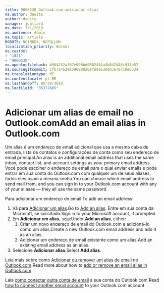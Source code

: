 ```yaml
---
title: 9000238 Outlook.com adicionar alias
ms.author: daeite
author: daeite
manager: joallard
ms.date: 3/1/2019
ms.audience: Admin
ms.topic: article
ROBOTS: NOINDEX, NOFOLLOW
localization_priority: Normal
ms.custom:
- "1821"
- "9000238"
ms.openlocfilehash: b964252af07e990bd0802484a3b042448c931b57
ms.sourcegitcommit: 5fb7a4b28859690020efdea630d03e70cc0e6334
ms.translationtype: MT
ms.contentlocale: pt-BR
ms.lasthandoff: 06/28/2019
ms.locfileid: "35377685"
---
```

# <a name="add-an-email-alias-in-outlookcom"></a><span data-ttu-id="720b3-102">Adicionar um alias de email no Outlook.com</span><span class="sxs-lookup"><span data-stu-id="720b3-102">Add an email alias in Outlook.com</span></span>

<span data-ttu-id="720b3-103">Um alias é um endereço de email adicional que usa a mesma caixa de entrada, lista de contatos e configurações de conta como seu endereço de email principal.</span><span class="sxs-lookup"><span data-stu-id="720b3-103">An alias is an additional email address that uses the same inbox, contact list, and account settings as your primary email address.</span></span> <span data-ttu-id="720b3-104">Você pode escolher o endereço de email para o qual enviar emails e pode entrar em sua conta do Outlook.com com qualquer um de seus aliases, todos eles usam a mesma senha.</span><span class="sxs-lookup"><span data-stu-id="720b3-104">You can choose which email address to send mail from, and you can sign in to your Outlook.com account with any of your aliases — they all use the same password.</span></span>

<span data-ttu-id="720b3-105">Para adicionar um endereço de email:</span><span class="sxs-lookup"><span data-stu-id="720b3-105">To add an email address:</span></span>

1. <span data-ttu-id="720b3-106">Vá para [Adicionar um alias](https://go.microsoft.com/fwlink/p/?linkid=864833).</span><span class="sxs-lookup"><span data-stu-id="720b3-106">Go to [Add an alias](https://go.microsoft.com/fwlink/p/?linkid=864833).</span></span> <span data-ttu-id="720b3-107">Entre em sua conta da Microsoft, se solicitado.</span><span class="sxs-lookup"><span data-stu-id="720b3-107">Sign in to your Microsoft account, if prompted.</span></span>
2. <span data-ttu-id="720b3-108">Em **Adicionar um alias**, seja:</span><span class="sxs-lookup"><span data-stu-id="720b3-108">Under **Add an alias**, either:</span></span>
    1. <span data-ttu-id="720b3-109">Criar um novo endereço de email do Outlook.com e adicioná-lo como um alias.</span><span class="sxs-lookup"><span data-stu-id="720b3-109">Create a new Outlook.com email address and add it as an alias.</span></span>
    2. <span data-ttu-id="720b3-110">Adicionar um endereço de email existente como um alias.</span><span class="sxs-lookup"><span data-stu-id="720b3-110">Add an existing email address as an alias.</span></span>
3. <span data-ttu-id="720b3-111">Selecione **Adicionar alias**.</span><span class="sxs-lookup"><span data-stu-id="720b3-111">Select **Add alias**.</span></span>

<span data-ttu-id="720b3-112">Leia mais sobre como [Adicionar ou remover um alias de email no Outlook.com](https://support.office.com/article/459b1989-356d-40fa-a689-8f285b13f1f2).</span><span class="sxs-lookup"><span data-stu-id="720b3-112">Read more about how to [add or remove an email alias in Outlook.com](https://support.office.com/article/459b1989-356d-40fa-a689-8f285b13f1f2).</span></span>  

<span data-ttu-id="720b3-113">Leia [como conectar outra conta de email](https://support.office.com/article/c5224df4-5885-4e79-91ba-523aa743f0ba) à sua conta do Outlook.com.</span><span class="sxs-lookup"><span data-stu-id="720b3-113">Read [how to connect another email account](https://support.office.com/article/c5224df4-5885-4e79-91ba-523aa743f0ba) to your Outlook.com account.</span></span>
